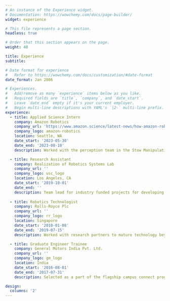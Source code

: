 ```yaml
---
# An instance of the Experience widget.
# Documentation: https://wowchemy.com/docs/page-builder/
widget: experience

# This file represents a page section.
headless: true

# Order that this section appears on the page.
weight: 40

title: Experience
subtitle:

# Date format for experience
#   Refer to https://wowchemy.com/docs/customization/#date-format
date_format: Jan 2006

# Experiences.
#   Add/remove as many `experience` items below as you like.
#   Required fields are `title`, `company`, and `date_start`.
#   Leave `date_end` empty if it's your current employer.
#   Begin multi-line descriptions with YAML's `|2-` multi-line prefix.
experience:
  - title: Applied Science Intern
    company: Amazon Robotics
    company_url: 'https://www.amazon.science/latest-news/how-amazon-robotics-researchers-are-solving-a-beautiful-problem'
    company_logo: amazon-robotics
    location: Seattle, WA
    date_start: '2023-05-30'
    date_end: '2023-08-18'
    description: Worked with the perception team in the Stow Manipulation Project

  - title: Research Assistant
    company: Realization of Robotics Systems Lab
    company_url: ''
    company_logo: usc_logo
    location: Los Angeles, CA
    date_start: '2019-10-01'
    date_end: ''
    description: Team lead for industry funded projects for developing advanced robotic solutions
  
  - title: Robotics Technologist
    company: Rolls-Royce Plc
    company_url: ''
    company_logo: rr_logo
    location: Singapore
    date_start: '2018-01-08'
    date_end: '2019-07-15'
    description: Worked with research partners to mature technology beyond TRL 4

  - title: Graduate Engineer Trainee
    company: General Motors India Pvt. Ltd.
    company_url: ''
    company_logo: gm_logo
    location: India
    date_start: '2016-08-01'
    date_end: '2017-07-31'
    description: Selected as a part of the flagship campus connect program by GM India

design:
  columns: '2'
---
```

